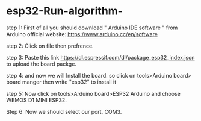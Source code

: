 # esp32-Run-algorithm-

step 1:
First of all you should download " Arduino IDE software " from Arduino official website: https://www.arduino.cc/en/software

step 2:
Click on file then prefrence.

step 3:
Paste this link https://dl.espressif.com/dl/package_esp32_index.json to upload the board packge.

step 4:
and now we will Install the board. so click on tools>Arduino board> board manger then write "esp32" to install it

step 5:
Now click on tools>Arduino board>ESP32 Arduino and choose WEMOS D1 MINI ESP32.

Step 6: 
Now we should select our port, COM3.
